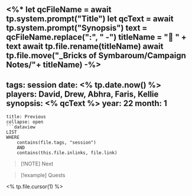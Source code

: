 <%* 
let qcFileName = await tp.system.prompt("Title")
let qcText = await tp.system.prompt("Synopsis")
text = qcFileName.replace(":", " -")
titleName = "📓 " + text
await tp.file.rename(titleName) 
await tp.file.move("_Bricks of Symbaroum/Campaign Notes/"+ titleName)
-%>
---
tags: session
date: <% tp.date.now() %>
players: David, Drew, Abhra, Faris, Kellie
synopsis: <% qcText %>
year: 22
month: 1
---
```ad-done
title: Previous
collapse: open
```dataview
LIST
WHERE 
	contains(file.tags, "session")
	AND
	contains(this.file.inlinks, file.link)
```

> [!NOTE] Next
> 

> [!example] Quests
> 
<% tp.file.cursor(1) %>

